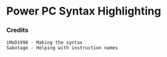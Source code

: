 # Power PC Syntax Highlighting

### Credits
```
iMoD1998 - Making the syntax
Sabotage - Helping with instruction names
```
